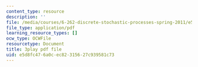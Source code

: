 ```yaml
---
content_type: resource
description: ''
file: /media/courses/6-262-discrete-stochastic-processes-spring-2011/e5d8fc476a0cec82315627c939581c73_d4xfax4_Iww.pdf
file_type: application/pdf
learning_resource_types: []
ocw_type: OCWFile
resourcetype: Document
title: 3play pdf file
uid: e5d8fc47-6a0c-ec82-3156-27c939581c73
---
```

